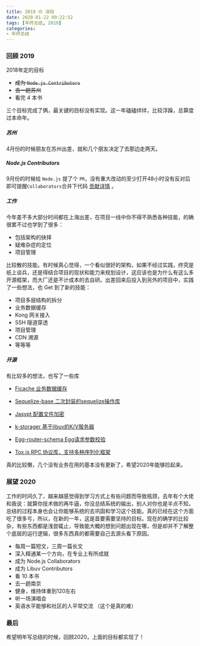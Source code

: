 ```yaml
---
title: 2019 の 泽阳
date: 2020-01-22 09:22:52
tags: [年终总结, 2019]
categories: 
- 年终总结
---
```


### 回顾 2019

2018年定的目标

- ~~成为 `Node.js Contributors`~~
- ~~去一趟苏州~~
- 看完 4 本书

三个目标完成了俩，最关键的目标没有实现。这一年磕磕绊绊，比较浮躁，总算度过本命年。

##### 苏州

4月份的时候朋友在苏州出差，就和几个朋友决定了去那边走两天。

##### Node.js Contributors

9月份的时候给 `Node.js` 提了个 `PR`，没有重大改动的至少打开48小时没有反对后即可提醒`Collaborators`合并下代码 [贡献详情](https://github.com/nodejs/node/blob/master/COLLABORATOR_GUIDE.md#waiting-for-approvals) 。

##### 工作

今年差不多大部分时间都在上海出差，在项目一线中你不得不熟悉各种技能，的确很累不过也学到了很多：

- 包括架构的抉择
- 疑难杂症的定位
- 项目管理
  
比较散的技能。有时候真心觉得，一个看似很好的架构，如果不经过实践，终究是纸上谈兵，还是得结合项目的现状和能力来规划设计，这应该也是为什么有这么多开源框架，而大厂还是不计成本的去自研。出差回来后投入到另外的项目中，实践了一些想法，也 Get 到了新的技能：

- 项目多层结构的拆分
- 业务数据缓存
- Kong 网关接入
- SSH 隧道穿透
- 项目管理
- CDN 溯源
- 等等等

##### 开源

有比较多的想法，也写了一些库

- [Ficache 业务数据缓存](https://github.com/rickyes/ficache)

- [Sequelize-base 二次封装的sequelize操作库](https://github.com/rickyes/sequelize-base)

- [Jasypt 配置文件加密](https://github.com/rickyes/jasypt)

- [k-storager 基于libuv的K/V服务器](https://github.com/rickyes/k-storager)

- [Egg-router-schema Egg请求参数校验](https://github.com/dtwave-nodejs/egg-router-schema)

- [Tox.js RPC 协议库，支持多种序列化框架](https://github.com/toxhub/tox.js)

真的比较懒，几个没有业务在用的基本没有更新了，希望2020年能够捡起来。

### 展望 2020

工作的时间久了，越来越感觉得到学习方式上有些问题而导致瓶颈，去年有个大佬和我说：就算你技术做的再牛逼，你没总结系统的输出，别人对你也是半点不知，总结的过程本身也会让你能够系统的去巩固和学习这个技能。真的已经在这个方面吃了很多亏，所以，在新的一年，这是首要需要坚持的目标。现在的确学的比较杂，有些东西都是浅尝辄止，导致能大概的想到问题出现在哪，但是却并不了解整个底层的运行逻辑，很多东西真的都需要自己去源头看下原因。

- 每周一篇短文，三周一篇长文
- 深入精通某一个方向，在专业上有所成就
- 成为 Node.js Collaborators
- 成为 Libuv Contributors
- 看 10 本书
- 去一趟南京
- 健身，维持体重到120左右
- 听一场演唱会
- 英语水平能够和社区的人平常交流 （这个是真的难）

### 最后

希望明年写总结的时候，回顾2020，上面的目标都实现了！


